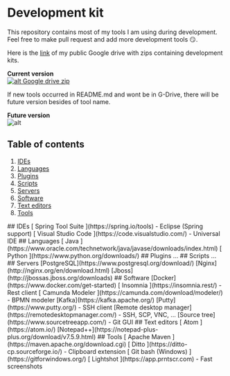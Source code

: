 # Development kit
This repository contains most of my tools I am using during development. Feel free to make pull request and add more development tools :smirk:.

Here is the [link](https://drive.google.com/open?id=1F2bCI7SkCHzmmlAqCUwZVzZVdtS2r0tB) of my public Google drive with zips containing development kits.


**Current version**  
 [![alt Google drive zip](https://img.shields.io/badge/Google%20drive%20zip-v1.0-brightgreen.svg)](https://drive.google.com/open?id=1xpjIxWw1S2Rk5UB4yG1RTt5R4aRVby1v)   

If new tools occurred in README.md and wont be in G-Drive, there will be future version besides of tool name.

 **Future version**  
 ![alt](https://img.shields.io/badge/future%20version-v1.1-yellow.svg)


## Table of contents

1. [ IDEs ](#ides)
2. [ Languages ](#languages)
3. [ Plugins ](#plugins)
4. [ Scripts ](#scripts)
5. [ Servers ](#servers)
6. [ Software ](#software)
7. [ Text editors ](#text-editors)
8. [ Tools ](#tools)

<a name="ides"/>
## IDEs
[ Spring Tool Suite ](https://spring.io/tools) - Eclipse (Spring support)  
[ Visual Studio Code ](https://code.visualstudio.com/) - Universal IDE  

<a name="languages"/>
## Languages
[ Java ](https://www.oracle.com/technetwork/java/javase/downloads/index.html)  
[ Python ](https://www.python.org/downloads/)

<a name="plugins"/>
## Plugins
…  

<a name="scripts"/>
## Scripts
…  

<a name="servers"/>
## Servers
[PostgreSQL](https://www.postgresql.org/download/)  
[Nginx](http://nginx.org/en/download.html)  
[Jboss](http://jbossas.jboss.org/downloads)  

<a name="software"/>
## Software
[Docker](https://www.docker.com/get-started)  
[ Insomnia ](https://insomnia.rest/) - Rest client  
[ Camunda Modeler ](https://camunda.com/download/modeler/) - BPMN modeler  
[Kafka](https://kafka.apache.org/)  
[Putty](https://www.putty.org/) - SSH client  
[Remote desktop manager](https://remotedesktopmanager.com/) - SSH, SCP, VNC, …  
[Source tree](https://www.sourcetreeapp.com/) - Git GUI

<a name="text-editors"/>
## Text editors
[ Atom ](https://atom.io/)  
[Notepad++](https://notepad-plus-plus.org/download/v7.5.9.html)

<a name="tools"/>
## Tools
[ Apache Maven ](https://maven.apache.org/download.cgi)  
[ Ditto ](https://ditto-cp.sourceforge.io/) - Clipboard extension  
[ Git bash (Windows) ](https://gitforwindows.org/)  
[ Lightshot ](https://app.prntscr.com) - Fast screenshots  
